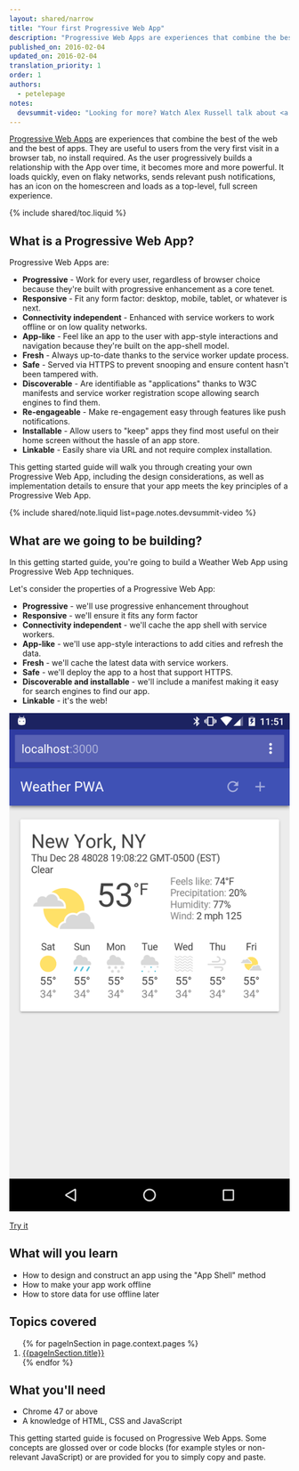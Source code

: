 ```yaml
---
layout: shared/narrow
title: "Your first Progressive Web App"
description: "Progressive Web Apps are experiences that combine the best of the web and the best of apps. In this step-by-step guide, you'll build your own Progressive Web App and learn the the fundamentals needed for building Progressive Web Apps, including the App Shell model, how to use Service Workers to cache the App Shell and your key application data and more."
published_on: 2016-02-04
updated_on: 2016-02-04
translation_priority: 1
order: 1
authors:
  - petelepage
notes:
  devsummit-video: "Looking for more? Watch Alex Russell talk about <a href='https://www.youtube.com/watch?v=MyQ8mtR9WxI'>Progressive Web Apps</a> from the 2015 Chrome Dev Summit"
---
```


<p class="intro">
<a href="/web/progressive-web-apps">Progressive Web Apps</a> are experiences 
that combine the best of the web and the best of apps. They are useful to users 
from the very first visit in a browser tab, no install required. As the user 
progressively builds a relationship with the App over time, it becomes more 
and more powerful. It loads quickly, even on flaky networks, sends relevant 
push notifications, has an icon on the homescreen and loads as a top-level, 
full screen experience.
</p>

{% include shared/toc.liquid %}

## What is a Progressive Web App?

Progressive Web Apps are:

* **Progressive** - Work for every user, regardless of browser choice because 
  they're built with progressive enhancement as a core tenet.
* **Responsive** - Fit any form factor: desktop, mobile, tablet, or whatever is 
  next.
* **Connectivity independent** - Enhanced with service workers to work offline 
  or on low quality networks.
* **App-like** - Feel like an app to the user with app-style interactions and 
  navigation because they're built on the app-shell model.
* **Fresh** - Always up-to-date thanks to the service worker update process.
* **Safe** - Served via HTTPS to prevent snooping and ensure content hasn't been 
  tampered with.
* **Discoverable** - Are identifiable as "applications" thanks to W3C manifests 
  and service worker registration scope allowing search engines to find them.
* **Re-engageable** - Make re-engagement easy through features like push 
  notifications.
* **Installable** - Allow users to "keep" apps they find most useful on their 
  home screen without the hassle of an app store.
* **Linkable** - Easily share via URL and not require complex installation.

This getting started guide will walk you through creating your own Progressive 
Web App, including the design considerations, as well as implementation details 
to ensure that your app meets the key principles of a Progressive Web App.

{% include shared/note.liquid list=page.notes.devsummit-video %}

## What are we going to be building?

<div class="mdl-grid">
  <div class="mdl-cell mdl-cell--6-col">
    <p>
      In this getting started guide, you're going to build a Weather Web 
      App using Progressive Web App techniques.
    </p>
    <p>
      Let's consider the properties of a Progressive Web App:
      <ul>
        <li><b>Progressive</b> - we'll use progressive enhancement throughout</li>
        <li><b>Responsive</b> - we'll ensure it fits any form factor</li>
        <li><b>Connectivity independent</b> - we'll cache the app shell with service workers.</li>
        <li><b>App-like</b> - we'll use app-style interactions to add cities and refresh the data.</li>
        <li><b>Fresh</b> - we'll cache the latest data with service workers.</li>
        <li><b>Safe</b> - we'll deploy the app to a host that support HTTPS.</li>
        <li><b>Discoverable and installable</b> - we'll include a manifest making it 
          easy for search engines to find our app.</li>
        <li><b>Linkable</b> - it's the web!</li>
      </ul>
    </p>
  </div>
  <div class="mdl-cell mdl-cell--6-col">
    <a href="https://weather-pwa-sample.firebaseapp.com/final/">
      <img src="images/weather-ss.png">
    </a>
    <p>
      <a href="https://weather-pwa-sample.firebaseapp.com/final/" class="mdl-button mdl-js-button mdl-button--raised mdl-button--colored">Try it</a>
    </p>
  </div>
</div>

## What will you learn

* How to design and construct an app using the "App Shell" method
* How to make your app work offline
* How to store data for use offline later

## Topics covered

<ol>
{% for pageInSection in page.context.pages %}
  <li>
    <a href="{{pageInSection.relative_url }}">
      {{pageInSection.title}}
    </a>
  </li>
{% endfor %}
</ol>

## What you'll need

* Chrome 47 or above
* A knowledge of HTML, CSS and JavaScript

This getting started guide is focused on Progressive Web Apps. Some concepts are 
glossed over or code blocks (for example styles or non-relevant JavaScript) or
are provided for you to simply copy and paste.
